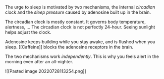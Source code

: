 The urge to sleep is motivated by two mechanisms, the internal *circadian* clock and the *sleep pressure* caused by adenosine built up in the brain.


The circadian clock is mostly constant. It governs body temperature, alertness, ...
The circadian clock is not perfectly 24-hour.  Seeing sunlight helps adjust the clock. 

Adenosine keeps building while you stay awake, and is flushed when you sleep.
[[Caffeine]] blocks the adenosine receptors in the brain.


The two mechanisms work *independently*. This is why you feels alert in the morning even after an all-nighter.

![[Pasted image 20220728113254.png]]








